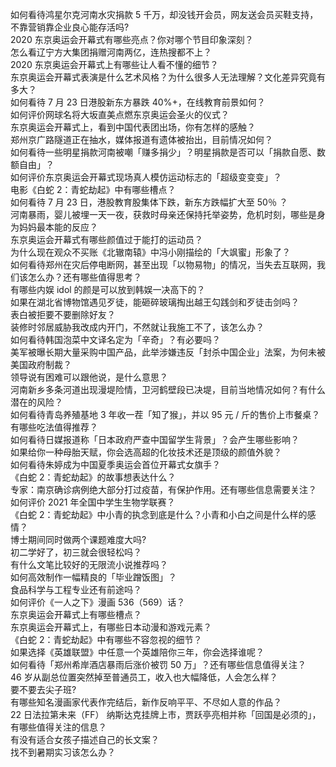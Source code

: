 如何看待鸿星尔克河南水灾捐款 5 千万，却没钱开会员，网友送会员买鞋支持，不靠营销靠企业良心能存活吗?  
2020 东京奥运会开幕式有哪些亮点？你对哪个节目印象深刻？  
怎么看辽宁方大集团捐赠河南两亿，连热搜都不上？  
2020 东京奥运会开幕式上有哪些让人看不懂的细节？  
东京奥运会开幕式表演是什么艺术风格？为什么很多人无法理解？文化差异究竟有多大？  
如何看待 7 月 23 日港股新东方暴跌 40%+，在线教育前景如何？  
如何评价网球名将大坂直美点燃东京奥运会圣火的仪式？  
东京奥运会开幕式上，看到中国代表团出场，你有怎样的感触？  
郑州京广路隧道正在抽水，媒体报道有遗体被抬出，目前情况如何？  
如何看待一些明星捐款河南被嘲「赚多捐少」？明星捐款是否可以「捐款自愿、数额自由」？  
如何评价东京奥运会开幕式现场真人模仿运动标志的「超级变变变」？  
电影《白蛇 2：青蛇劫起》中有哪些槽点？  
如何看待 7 月 23 日，港股教育股集体下跌，新东方跌幅扩大至 50％ ？  
河南暴雨，婴儿被埋一天一夜，获救时母亲还保持托举姿势，危机时刻，哪些是身为妈妈最本能的反应？  
东京奥运会开幕式有哪些颜值过于能打的运动员？  
为什么现在观众不买账《北辙南辕》中冯小刚描绘的「大飒蜜」形象了？  
如何看待郑州在灾后停电断网，甚至出现「以物易物」的情况，当失去互联网，我们该怎么办？还有哪些值得思考？  
有哪些内娱 idol 的颜是可以放到韩娱一决高下的？  
如果在湖北省博物馆遇见歹徒，能砸碎玻璃掏出越王勾践剑和歹徒击剑吗？  
表白被拒要不要删除好友？  
装修时邻居威胁我改成内开门，不然就让我施工不了，该怎么办？  
如何看待韩国泡菜中文译名定为「辛奇」？有必要吗？  
美军被曝长期大量采购中国产品，此举涉嫌违反「封杀中国企业」法案，为何未被美国政府制裁？  
领导说有困难可以跟他说，是什么意思？  
河南新乡多条河道出现漫堤险情，卫河鹤壁段已决堤，目前当地情况如何？有什么潜在的风险？  
如何看待青岛养殖基地 3 年收一茬「知了猴」，并以 95 元 / 斤的售价上市餐桌？有哪些吃法值得推荐？  
如何看待日媒报道称「日本政府严查中国留学生背景」？会产生哪些影响？  
如果给你一种母胎天赋，你会选高超的化妆技术还是顶级的颜值外貌？  
如何看待朱婷成为中国夏季奥运会首位开幕式女旗手？  
《白蛇 2：青蛇劫起》的故事想表达什么？  
专家：南京确诊病例绝大部分打过疫苗，有保护作用。还有哪些信息需要关注？  
如何评价 2021 年全国中学生生物学联赛？  
《白蛇 2：青蛇劫起》中小青的执念到底是什么？小青和小白之间是什么样的感情？  
博士期间同时做两个课题难度大吗?  
初二学好了，初三就会很轻松吗？  
有什么文笔比较好的无限流小说推荐吗？  
如何高效制作一幅精良的「毕业蹭饭图」？  
食品科学与工程专业还有前途吗？  
如何评价《一人之下》漫画 536（569）话？  
东京奥运会开幕式上有哪些槽点？  
东京奥运会开幕式上，有哪些日本动漫和游戏元素？  
《白蛇 2：青蛇劫起》中有哪些不容忽视的细节？  
如果选择《英雄联盟》中任意一个英雄陪你三年，你会选择谁呢？  
如何看待「郑州希岸酒店暴雨后涨价被罚 50 万」？还有哪些信息值得关注？  
46 岁从副总位置突然掉至普通员工，收入也大幅降低，人会怎么样？  
要不要去尖子班?  
有哪些知名漫画家代表作完结后，新作反响平平、不尽如人意的作品？  
22 日法拉第未来（FF） 纳斯达克挂牌上市，贾跃亭亮相并称「回国是必须的」，有哪些值得关注的信息？  
有没有适合女孩子描述自己的长文案？  
找不到暑期实习该怎么办？  
